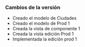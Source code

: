 <h3>Cambios de la versión</h3>

<ul>
    <li>Creado el modelo de Ciudades</li>
    <li>Creado el modelo de Prod 1</li>
    <li>Creada la vista de componente 1</li>
    <li>Creada la vista edición Prod 1</li>
    <li>Implementada la edición prod 1</li>
</ul>        